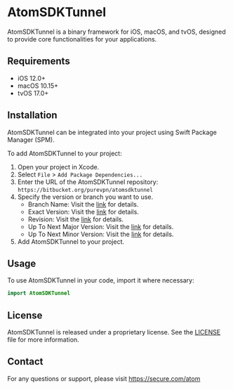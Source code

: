 # AtomSDKTunnel

AtomSDKTunnel is a binary framework for iOS, macOS, and tvOS, designed to provide core functionalities for your applications.


## Requirements

- iOS 12.0+
- macOS 10.15+
- tvOS 17.0+


## Installation

AtomSDKTunnel can be integrated into your project using Swift Package Manager (SPM). 

To add AtomSDKTunnel to your project:

1. Open your project in Xcode.
2. Select `File` > `Add Package Dependencies...`
3. Enter the URL of the AtomSDKTunnel repository: `https://bitbucket.org/purevpn/atomsdktunnel`
4. Specify the version or branch you want to use.
    - Branch Name: Visit the [link](https://developer.apple.com/documentation/packagedescription/package/dependency/requirement-swift.enum/branch(_:)) for details.
    - Exact Version: Visit the [link](https://developer.apple.com/documentation/packagedescription/package/dependency/requirement-swift.enum/exact(_:)) for details.
    - Revision: Visit the [link](https://developer.apple.com/documentation/packagedescription/package/dependency/requirement-swift.enum/revision(_:)) for details.
    - Up To Next Major Version: Visit the [link](https://developer.apple.com/documentation/packagedescription/package/dependency/requirement-swift.enum/uptonextmajor(from:)) for details.
    - Up To Next Minor Version: Visit the [link](https://developer.apple.com/documentation/packagedescription/package/dependency/requirement-swift.enum/uptonextminor(from:)) for details.
5. Add AtomSDKTunnel to your project.


## Usage

To use AtomSDKTunnel in your code, import it where necessary:

```swift
import AtomSDKTunnel
```


## License

AtomSDKTunnel is released under a proprietary license. See the [LICENSE](LICENSE.txt) file for more information.


## Contact

For any questions or support, please visit https://secure.com/atom
